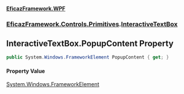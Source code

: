 #### [EficazFramework.WPF](EficazFrameworkWPF.md 'EficazFramework WPF')
### [EficazFramework.Controls.Primitives](EficazFrameworkWPF.md#EficazFramework.Controls.Primitives 'EficazFramework.Controls.Primitives').[InteractiveTextBox](EficazFramework.Controls.Primitives/InteractiveTextBox.md 'EficazFramework.Controls.Primitives.InteractiveTextBox')

## InteractiveTextBox.PopupContent Property

```csharp
public System.Windows.FrameworkElement PopupContent { get; }
```

#### Property Value
[System.Windows.FrameworkElement](https://docs.microsoft.com/en-us/dotnet/api/System.Windows.FrameworkElement 'System.Windows.FrameworkElement')